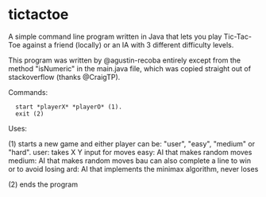 # tictactoe
A simple command line program written in Java that lets you play Tic-Tac-Toe against a friend (locally) or an IA with 3 different difficulty levels. 

This program was written by @agustin-recoba entirely except from the method "isNumeric" in the main.java file, which was copied straight out of stackoverflow (thanks @CraigTP).

Commands:    

      start *playerX* *playerO* (1).
      exit (2)
      
Uses: 

(1) starts a new game and either player can be: "user", "easy", "medium" or "hard".
       user: takes X Y input for moves
       easy: AI that makes random moves
       medium: AI that makes random moves bau can also complete a line to win or to avoid losing
       ard: AI that implements the minimax algorithm, never loses
      
(2) ends the program
